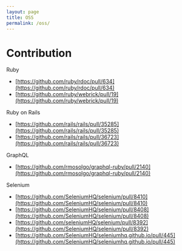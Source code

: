 ```yaml
---
layout: page
title: OSS
permalink: /oss/
---
```


# Contribution
Ruby
- [https://github.com/ruby/rdoc/pull/634](https://github.com/ruby/rdoc/pull/634)
- [https://github.com/ruby/webrick/pull/19](https://github.com/ruby/webrick/pull/19)

Ruby on Rails
- [https://github.com/rails/rails/pull/35285](https://github.com/rails/rails/pull/35285)
- [https://github.com/rails/rails/pull/36723](https://github.com/rails/rails/pull/36723)

GraphQL
- [https://github.com/rmosolgo/graphql-ruby/pull/2140](https://github.com/rmosolgo/graphql-ruby/pull/2140)

Selenium
- [https://github.com/SeleniumHQ/selenium/pull/8410](https://github.com/SeleniumHQ/selenium/pull/8410)
- [https://github.com/SeleniumHQ/selenium/pull/8408](https://github.com/SeleniumHQ/selenium/pull/8408)
- [https://github.com/seleniumHQ/selenium/pull/8392](https://github.com/SeleniumHQ/selenium/pull/8392)
- [https://github.com/SeleniumHQ/seleniumhq.github.io/pull/445](https://github.com/SeleniumHQ/seleniumhq.github.io/pull/445)
